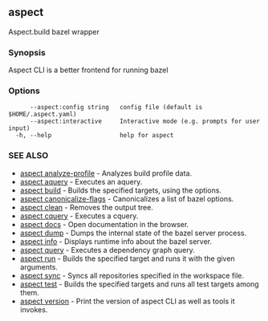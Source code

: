 ## aspect

Aspect.build bazel wrapper

### Synopsis

Aspect CLI is a better frontend for running bazel

### Options

```
      --aspect:config string   config file (default is $HOME/.aspect.yaml)
      --aspect:interactive     Interactive mode (e.g. prompts for user input)
  -h, --help                   help for aspect
```

### SEE ALSO

* [aspect analyze-profile](aspect_analyze-profile.md)	 - Analyzes build profile data.
* [aspect aquery](aspect_aquery.md)	 - Executes an aquery.
* [aspect build](aspect_build.md)	 - Builds the specified targets, using the options.
* [aspect canonicalize-flags](aspect_canonicalize-flags.md)	 - Canonicalizes a list of bazel options.
* [aspect clean](aspect_clean.md)	 - Removes the output tree.
* [aspect cquery](aspect_cquery.md)	 - Executes a cquery.
* [aspect docs](aspect_docs.md)	 - Open documentation in the browser.
* [aspect dump](aspect_dump.md)	 - Dumps the internal state of the bazel server process.
* [aspect info](aspect_info.md)	 - Displays runtime info about the bazel server.
* [aspect query](aspect_query.md)	 - Executes a dependency graph query.
* [aspect run](aspect_run.md)	 - Builds the specified target and runs it with the given arguments.
* [aspect sync](aspect_sync.md)	 - Syncs all repositories specified in the workspace file.
* [aspect test](aspect_test.md)	 - Builds the specified targets and runs all test targets among them.
* [aspect version](aspect_version.md)	 - Print the version of aspect CLI as well as tools it invokes.

